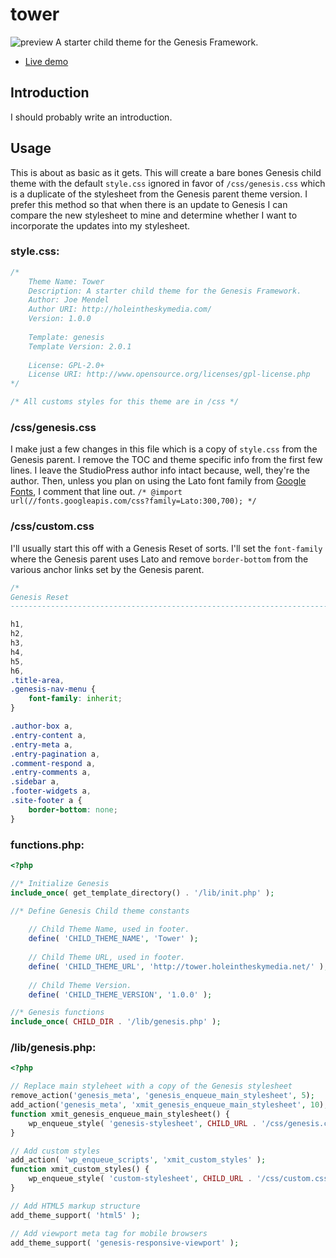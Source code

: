 # tower

![preview](https://raw.github.com/transmitstudio/tower/master/screenshot.png)
A starter child theme for the Genesis Framework.

- [Live demo](http://tower.holeintheskymedia.net/)

## Introduction
I should probably write an introduction.

## Usage
This is about as basic as it gets. This will create a bare bones Genesis child theme with the default `style.css` ignored in favor of `/css/genesis.css` which is a duplicate of the stylesheet from the Genesis parent theme version. I prefer this method so that when there is an update to Genesis I can compare the new stylesheet to mine and determine whether I want to incorporate the updates into my stylesheet.

### style.css:
```css
/*
	Theme Name: Tower
	Description: A starter child theme for the Genesis Framework.
	Author: Joe Mendel
	Author URI: http://holeintheskymedia.com/
	Version: 1.0.0
 
	Template: genesis
	Template Version: 2.0.1
 
	License: GPL-2.0+
	License URI: http://www.opensource.org/licenses/gpl-license.php
*/

/* All customs styles for this theme are in /css */
```
### /css/genesis.css
I make just a few changes in this file which is a copy of `style.css` from the Genesis parent. I remove the TOC and theme specific info from the first few lines. I leave the StudioPress author info intact because, well, they're the author. Then, unless you plan on using the Lato font family from [Google Fonts](http://www.google.com/fonts), I comment that line out.
`/* @import url(//fonts.googleapis.com/css?family=Lato:300,700); */`

### /css/custom.css
I'll usually start this off with a Genesis Reset of sorts. I'll set the `font-family` where the Genesis parent uses Lato and remove `border-bottom` from the various anchor links set by the Genesis parent.
```css
/*
Genesis Reset
---------------------------------------------------------------------------------------------------- */

h1,
h2,
h3,
h4,
h5,
h6,
.title-area,
.genesis-nav-menu {
	font-family: inherit;
}

.author-box a,
.entry-content a,
.entry-meta a,
.entry-pagination a,
.comment-respond a,
.entry-comments a,
.sidebar a,
.footer-widgets a,
.site-footer a {
	border-bottom: none;
}
```

### functions.php:
```php
<?php

//* Initialize Genesis
include_once( get_template_directory() . '/lib/init.php' );

//* Define Genesis Child theme constants
	
	// Child Theme Name, used in footer.
	define( 'CHILD_THEME_NAME', 'Tower' );
	
	// Child Theme URL, used in footer.
	define( 'CHILD_THEME_URL', 'http://tower.holeintheskymedia.net/' );
	
	// Child Theme Version.
	define( 'CHILD_THEME_VERSION', '1.0.0' );

//* Genesis functions
include_once( CHILD_DIR . '/lib/genesis.php' );
```

### /lib/genesis.php:
```php
<?php

// Replace main styleheet with a copy of the Genesis stylesheet
remove_action('genesis_meta', 'genesis_enqueue_main_stylesheet', 5);
add_action('genesis_meta', 'xmit_genesis_enqueue_main_stylesheet', 10);
function xmit_genesis_enqueue_main_stylesheet() {
	wp_enqueue_style( 'genesis-stylesheet', CHILD_URL . '/css/genesis.css', array(), PARENT_THEME_VERSION );
}

// Add custom styles
add_action( 'wp_enqueue_scripts', 'xmit_custom_styles' );
function xmit_custom_styles() {
	wp_enqueue_style( 'custom-stylesheet', CHILD_URL . '/css/custom.css', array(), CHILD_THEME_VERSION );
}

// Add HTML5 markup structure
add_theme_support( 'html5' );

// Add viewport meta tag for mobile browsers
add_theme_support( 'genesis-responsive-viewport' );
```

